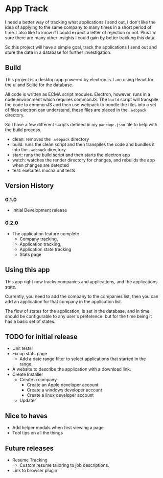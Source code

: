 # App Track

I need a better way of tracking what applications I send out, I don't like the idea of applying to the same company
to many times in a short period of time. I also like to know if I could expect a letter of rejection or not. Plus
I'm sure there are many other insights I could gain by better tracking this data.

So this project will have a simple goal, track the applications I send out and store the data in a database for further
investigation.

## Build

This project is a desktop app powered by electron js. I am using React for the ui and Sqlite for the database.

All code is written as ECMA script modules. Electron, however, runs in a node environment which requires commonJS.
The `build` script will transpile the code to commonJS and then use webpack to bundle the files into a set of files
electron can understand, these files are placed in the `.webpack` directory.

So I have a few different scripts defined in my `package.json` file to help with the build process.
 - clean: removes the `.webpack` directory
 - build: runs the clean script and then transpiles the code and bundles it into the `.webpack` directory
 - start: runs the build script and then starts the electron app
 - watch: watches the render directory for changes, and rebuilds the app when changes are detected
 - test: executes mocha unit tests

## Version History

### 0.1.0
 - Initial Development release

### 0.2.0
 - The application feature complete
   - Company tracking,
   - Application tracking,
   - Application state tracking
   - Stats page

## Using this app

This app right now tracks companies and applications, and the applications state.

Currently, you need to add the company to the companies list, then you can add an application for that company in the
application list.

The flow of states for the application, is set in the database, and in time should be configurable to any user's preference.
but for the time being it has a basic set of states.

## TODO for initial release
 - Unit tests!
 - Fix up stats page
   - Add a date range filter to select applications that started in the range.
 - A website to describe the application with a download link.
 - Create Installer
   - Create a company
     - Create an Apple developer account
     - Create a windows developer account
     - Create a linux developer account
   - Updater

## Nice to haves
 - Add helper modals when first viewing a page
 - Tool tips on all the things

## Future releases
 - Resume Tracking
   - Custom resume tailoring to job descriptions.
 - Link to browser plugin
